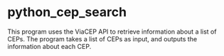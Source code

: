# python_cep_search
This program uses the ViaCEP API to retrieve information about a list of CEPs. The program takes a list of CEPs as input, and outputs the information about each CEP.

